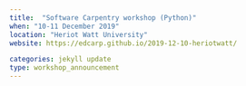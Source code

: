 ```yaml
---
title:  "Software Carpentry workshop (Python)"
when: "10-11 December 2019"
location: "Heriot Watt University"
website: https://edcarp.github.io/2019-12-10-heriotwatt/

categories: jekyll update
type: workshop_announcement
---
```


